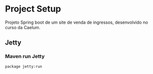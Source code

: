 # Project Setup

<p>Projeto Spring boot de um site de venda de ingressos, desenvolvido no curso da Caelum.</p>

## Jetty

### Maven run Jetty
```
package jetty:run
```
